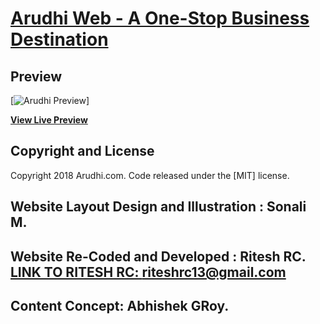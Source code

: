 # [Arudhi Web - A One-Stop Business Destination](https://riteshrc13.github.io/img/favicon.png)

## Preview

[![Arudhi Preview](https://riteshrc13.github.io/img/header-img.png)]

**[View Live Preview](https://riteshrc13.github.io/docs)**

## Copyright and License

Copyright 2018 Arudhi.com. Code released under the [MIT] license.

## Website Layout Design and Illustration : Sonali M.

## Website Re-Coded and Developed : Ritesh RC.  **[LINK TO RITESH RC: riteshrc13@gmail.com](riteshrc13@gmail.com)**

## Content Concept: Abhishek GRoy.

